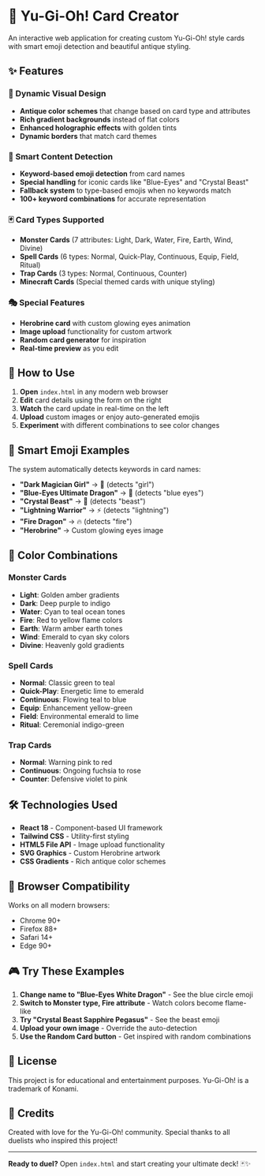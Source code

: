 # 🎴 Yu-Gi-Oh! Card Creator

An interactive web application for creating custom Yu-Gi-Oh! style cards with smart emoji detection and beautiful antique styling.

## ✨ Features

### 🎨 Dynamic Visual Design
- **Antique color schemes** that change based on card type and attributes
- **Rich gradient backgrounds** instead of flat colors
- **Enhanced holographic effects** with golden tints
- **Dynamic borders** that match card themes

### 🧠 Smart Content Detection
- **Keyword-based emoji detection** from card names
- **Special handling** for iconic cards like "Blue-Eyes" and "Crystal Beast"
- **Fallback system** to type-based emojis when no keywords match
- **100+ keyword combinations** for accurate representation

### 🃏 Card Types Supported
- **Monster Cards** (7 attributes: Light, Dark, Water, Fire, Earth, Wind, Divine)
- **Spell Cards** (6 types: Normal, Quick-Play, Continuous, Equip, Field, Ritual)
- **Trap Cards** (3 types: Normal, Continuous, Counter)
- **Minecraft Cards** (Special themed cards with unique styling)

### 🎭 Special Features
- **Herobrine card** with custom glowing eyes animation
- **Image upload** functionality for custom artwork
- **Random card generator** for inspiration
- **Real-time preview** as you edit

## 🚀 How to Use

1. **Open** `index.html` in any modern web browser
2. **Edit** card details using the form on the right
3. **Watch** the card update in real-time on the left
4. **Upload** custom images or enjoy auto-generated emojis
5. **Experiment** with different combinations to see color changes

## 🎯 Smart Emoji Examples

The system automatically detects keywords in card names:

- **"Dark Magician Girl"** → 👧 (detects "girl")
- **"Blue-Eyes Ultimate Dragon"** → 🔵 (detects "blue eyes")
- **"Crystal Beast"** → 🐺 (detects "beast")
- **"Lightning Warrior"** → ⚡ (detects "lightning")
- **"Fire Dragon"** → 🔥 (detects "fire")
- **"Herobrine"** → Custom glowing eyes image

## 🎨 Color Combinations

### Monster Cards
- **Light**: Golden amber gradients
- **Dark**: Deep purple to indigo
- **Water**: Cyan to teal ocean tones
- **Fire**: Red to yellow flame colors
- **Earth**: Warm amber earth tones
- **Wind**: Emerald to cyan sky colors
- **Divine**: Heavenly gold gradients

### Spell Cards
- **Normal**: Classic green to teal
- **Quick-Play**: Energetic lime to emerald
- **Continuous**: Flowing teal to blue
- **Equip**: Enhancement yellow-green
- **Field**: Environmental emerald to lime
- **Ritual**: Ceremonial indigo-green

### Trap Cards
- **Normal**: Warning pink to red
- **Continuous**: Ongoing fuchsia to rose
- **Counter**: Defensive violet to pink

## 🛠️ Technologies Used

- **React 18** - Component-based UI framework
- **Tailwind CSS** - Utility-first styling
- **HTML5 File API** - Image upload functionality
- **SVG Graphics** - Custom Herobrine artwork
- **CSS Gradients** - Rich antique color schemes

## 📱 Browser Compatibility

Works on all modern browsers:
- Chrome 90+
- Firefox 88+
- Safari 14+
- Edge 90+

## 🎮 Try These Examples

1. **Change name to "Blue-Eyes White Dragon"** - See the blue circle emoji
2. **Switch to Monster type, Fire attribute** - Watch colors become flame-like
3. **Try "Crystal Beast Sapphire Pegasus"** - See the beast emoji
4. **Upload your own image** - Override the auto-detection
5. **Use the Random Card button** - Get inspired with random combinations

## 📝 License

This project is for educational and entertainment purposes. Yu-Gi-Oh! is a trademark of Konami.

## 🌟 Credits

Created with love for the Yu-Gi-Oh! community. Special thanks to all duelists who inspired this project!

---

**Ready to duel?** Open `index.html` and start creating your ultimate deck! 🃏✨
